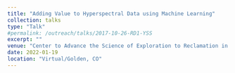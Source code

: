 ```yaml
---
title: "Adding Value to Hyperspectral Data using Machine Learning"
collection: talks
type: "Talk"
#permalink: /outreach/talks/2017-10-26-RD1-YSS
excerpt: ""
venue: "Center to Advance the Science of Exploration to Reclamation in Mining (CASERM) Meeting"
date: 2022-01-19
location: "Virtual/Golden, CO"
---
```

